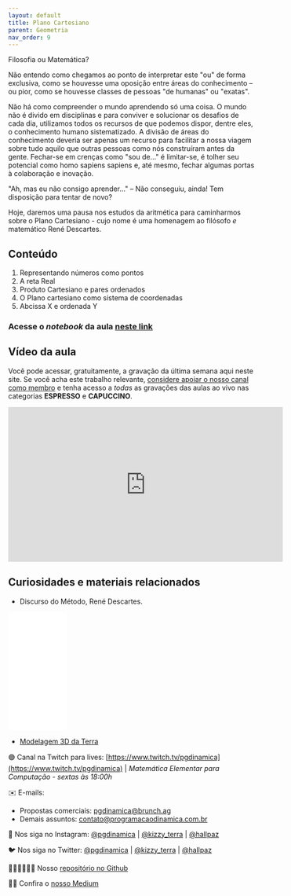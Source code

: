 ```yaml
---
layout: default
title: Plano Cartesiano
parent: Geometria
nav_order: 9
---
```


Filosofia ou Matemática?

Não entendo como chegamos ao ponto de interpretar este "ou" de forma exclusiva, como se houvesse uma oposição entre áreas do conhecimento – ou pior, como se houvesse classes de pessoas "de humanas" ou "exatas".

Não há como compreender o mundo aprendendo só uma coisa. O mundo não é divido em disciplinas e para conviver e solucionar os desafios de cada dia, utilizamos todos os recursos de que podemos dispor, dentre eles, o conhecimento humano sistematizado. A divisão de áreas do conhecimento deveria ser apenas um recurso para facilitar a nossa viagem sobre tudo aquilo que outras pessoas como nós construíram antes da gente. Fechar-se em crenças como "sou de…" é limitar-se, é tolher seu potencial como homo sapiens sapiens e, até mesmo, fechar algumas portas à colaboração e inovação.

"Ah, mas eu não consigo aprender…" – Não conseguiu, ainda! Tem disposição para tentar de novo?

Hoje, daremos uma pausa nos estudos da aritmética para caminharmos sobre o Plano Cartesiano - cujo nome é uma homenagem ao filósofo *e* matemático René Descartes.

## Conteúdo 

1. Representando números como pontos
2. A reta Real
3. Produto Cartesiano e pares ordenados
4. O Plano cartesiano como sistema de coordenadas
5. Abcissa X e ordenada Y

### Acesse o *notebook* da aula <a href="/notebooks/mec009_planocartesiano.html" target="_black">neste link</a>

## Vídeo da aula

Você pode acessar, gratuitamente, a gravação da última semana aqui neste site. Se você acha este trabalho relevante, [considere apoiar o nosso canal como membro](https://youtube.com/join) e tenha acesso a *todas* as gravações das aulas ao vivo nas categorias **ESPRESSO** e **CAPUCCINO**. 


<iframe width="560" height="315" src="https://www.youtube.com/embed/e02Lcx1SAQE" frameborder="0" allow="accelerometer; autoplay; clipboard-write; encrypted-media; gyroscope; picture-in-picture" allowfullscreen></iframe>

## Curiosidades e materiais relacionados

* Discurso do Método, René Descartes.

<iframe style="width:120px;height:240px;" marginwidth="0" marginheight="0" scrolling="no" frameborder="0" src="//ws-na.amazon-adsystem.com/widgets/q?ServiceVersion=20070822&OneJS=1&Operation=GetAdHtml&MarketPlace=BR&source=ac&ref=qf_sp_asin_til&ad_type=product_link&tracking_id=hallpaz-20&marketplace=amazon&amp;region=BR&placement=8525429988&asins=8525429988&linkId=f4003a408b269affe5a1fd4d0fbe6131&show_border=false&link_opens_in_new_window=false&price_color=333333&title_color=0066c0&bg_color=ffffff">
    </iframe>

* [Modelagem 3D da Terra](/docs/aplicacoes/modelagemterra.md)


🟣 Canal na Twitch para lives: [https://www.twitch.tv/pgdinamica](https://www.twitch.tv/pgdinamica) | *Matemática Elementar para Computação - sextas às 18:00h*


✉️ E-mails:
* Propostas comerciais: [pgdinamica@brunch.ag](mailto:pgdinamica@brunch.ag)
* Demais assuntos: [contato@programacaodinamica.com.br](mailto:pgdinamica@brunch.ag)

📸 Nos siga no Instagram: [@pgdinamica](https://instagram.com/pgdinamica) | [@kizzy_terra](https://instagram.com/kizzy_terra) | [@hallpaz](https://instagram.com/hallpaz)

🐦 Nos siga no Twitter: [@pgdinamica](https://twitter.com/pgdinamica) | [@kizzy_terra](https://twitter.com/kizzy_terra) | [@hallpaz](https://twitter.com/hallpaz)

👩🏾‍💻👨🏾‍💻 Nosso [repositório no Github](https://github.com/programacaodinamica)

✍🏾 Confira o [nosso Medium](https://medium.com/programacaodinamica)